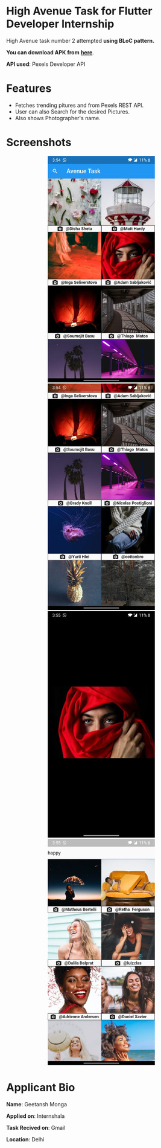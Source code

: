 # High Avenue Task for Flutter Developer Internship

High Avenue task number 2 attempted **using BLoC pattern.**

**You can download APK from** [**here**](https://drive.google.com/file/d/1hRzHpW5A5oqM_TjrthcqJd-uuG-CANFQ/view?usp=sharing).


**API used**: Pexels Developer API

# Features

* Fetches trending pitures and  from Pexels REST API.
* User can also Search for the desired Pictures.
* Also shows Photographer's name.

# Screenshots

<p align="center">
<img src="https://github.com/GMGOG/avenue_task/blob/master/Screenshots/Homescren.jpeg" alt="details" height = "600" >
<img src="https://github.com/GMGOG/avenue_task/blob/master/Screenshots/homescreen%202.jpeg" alt="details" height = "600" >
<img src="https://github.com/GMGOG/avenue_task/blob/master/Screenshots/Pop%20up.jpeg" alt="details" height = "600" >
<img src="https://github.com/GMGOG/avenue_task/blob/master/Screenshots/search.jpeg" alt="details" height = "600" >
</p>

# Applicant Bio
**Name**: Geetansh Monga

**Applied on**: Internshala

**Task Recived on**: Gmail

**Location**: Delhi

